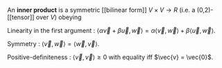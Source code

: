 An **inner product** is a symmetric [[bilinear form]] $V \times V \to R$ (i.e. a (0,2)-[[tensor]] over $V$) obeying

Linearity in the first argument
: $\langle \alpha \vec{v} + \beta \vec{u}, \vec{w}\rangle = \alpha \langle \vec{v}, \vec{w}\rangle + \beta \langle \vec{u}, \vec{w}\rangle$.

Symmetry
: $\langle \vec{v}, \vec{w}\rangle =\langle \vec{w}, \vec{v}\rangle$.

Positive-definiteness
: $\langle \vec{v}, \vec{v} \rangle \geq 0$ with equality iff $\vec{v} = \vec{0}$.

